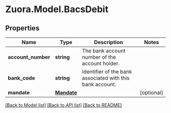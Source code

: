 
# Zuora.Model.BacsDebit

## Properties

Name | Type | Description | Notes
------------ | ------------- | ------------- | -------------
**account_number** | **string** | The bank account number of the account holder. | 
**bank_code** | **string** | Identifier of the bank associated with this bank account. | 
**mandate** | [**Mandate**](Mandate.md) |  | [optional] 

[[Back to Model list]](../README.md#documentation-for-models)
[[Back to API list]](../README.md#documentation-for-api-endpoints)
[[Back to README]](../README.md)

